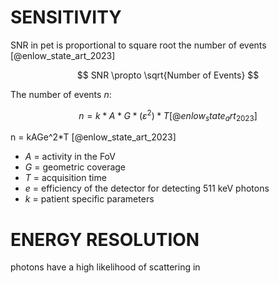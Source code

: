 # SENSITIVITY

SNR in pet is proportional to square root the number of events [@enlow_state_art_2023]

$$
SNR \propto \sqrt{Number of Events}
$$

The number of events $n$:

$$
n = k*A*G*(\varepsilon^2)*T [@enlow_state_art_2023]
$$

n = kAGe^2*T [@enlow_state_art_2023]
- $A$ = activity in the FoV
- $G$ = geometric coverage
- $T$ = acquisition time
- $e$ = efficiency of the detector for detecting 511 keV photons
- $k$ = patient specific parameters

# ENERGY RESOLUTION

photons have a high likelihood of scattering in 